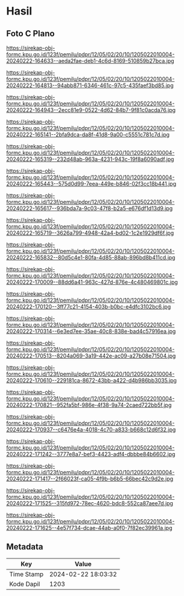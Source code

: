 # Hasil

## Foto C Plano

https://sirekap-obj-formc.kpu.go.id/123f/pemilu/pdpr/12/05/02/20/10/1205022010004-20240222-164633--aeda2fae-deb1-4c6d-8169-510859b27bca.jpg

https://sirekap-obj-formc.kpu.go.id/123f/pemilu/pdpr/12/05/02/20/10/1205022010004-20240222-164813--94abb871-6346-461c-97c5-435faef3bd85.jpg

https://sirekap-obj-formc.kpu.go.id/123f/pemilu/pdpr/12/05/02/20/10/1205022010004-20240222-164943--2ecc81e9-0522-4d62-84b7-9f81c0acda76.jpg

https://sirekap-obj-formc.kpu.go.id/123f/pemilu/pdpr/12/05/02/20/10/1205022010004-20240222-165141--2bfa9dca-da8f-41d8-9a00-c5551c781c7d.jpg

https://sirekap-obj-formc.kpu.go.id/123f/pemilu/pdpr/12/05/02/20/10/1205022010004-20240222-165319--232d48ab-963a-4231-943c-19f8a6090adf.jpg

https://sirekap-obj-formc.kpu.go.id/123f/pemilu/pdpr/12/05/02/20/10/1205022010004-20240222-165443--575d0d99-7eea-449e-b846-02f3cc18b441.jpg

https://sirekap-obj-formc.kpu.go.id/123f/pemilu/pdpr/12/05/02/20/10/1205022010004-20240222-165617--936bda7a-9c03-47f8-b2a5-e676df1d13d9.jpg

https://sirekap-obj-formc.kpu.go.id/123f/pemilu/pdpr/12/05/02/20/10/1205022010004-20240222-165719--3626a799-4948-42a4-bd02-1c2e1929df6f.jpg

https://sirekap-obj-formc.kpu.go.id/123f/pemilu/pdpr/12/05/02/20/10/1205022010004-20240222-165832--80d5c4e1-80fa-4d85-88ab-896bd8b411cd.jpg

https://sirekap-obj-formc.kpu.go.id/123f/pemilu/pdpr/12/05/02/20/10/1205022010004-20240222-170009--88dd6a41-963c-427d-876e-4c480469801c.jpg

https://sirekap-obj-formc.kpu.go.id/123f/pemilu/pdpr/12/05/02/20/10/1205022010004-20240222-170120--3ff77c21-4154-403b-b0bc-e4dfc3102bc6.jpg

https://sirekap-obj-formc.kpu.go.id/123f/pemilu/pdpr/12/05/02/20/10/1205022010004-20240222-170314--6e3ed7ee-35ae-40c8-838e-bad4c57916ea.jpg

https://sirekap-obj-formc.kpu.go.id/123f/pemilu/pdpr/12/05/02/20/10/1205022010004-20240222-170513--8204a069-3a19-442e-ac09-a27b08e71504.jpg

https://sirekap-obj-formc.kpu.go.id/123f/pemilu/pdpr/12/05/02/20/10/1205022010004-20240222-170610--229181ca-8672-43bb-a422-d4b986bb3035.jpg

https://sirekap-obj-formc.kpu.go.id/123f/pemilu/pdpr/12/05/02/20/10/1205022010004-20240222-170821--952fa5bf-986e-4f38-9a74-2caed722bb5f.jpg

https://sirekap-obj-formc.kpu.go.id/123f/pemilu/pdpr/12/05/02/20/10/1205022010004-20240222-170937--c6476e4a-4018-4c70-a833-b668c12d6f32.jpg

https://sirekap-obj-formc.kpu.go.id/123f/pemilu/pdpr/12/05/02/20/10/1205022010004-20240222-171242--3777e8a7-bef3-4423-adf4-dbbbe84b6602.jpg

https://sirekap-obj-formc.kpu.go.id/123f/pemilu/pdpr/12/05/02/20/10/1205022010004-20240222-171417--2f66023f-ca05-4f9b-b6b5-66bec42c9d2e.jpg

https://sirekap-obj-formc.kpu.go.id/123f/pemilu/pdpr/12/05/02/20/10/1205022010004-20240222-171525--315fd972-78ec-4620-bdc8-552ca87aee7d.jpg

https://sirekap-obj-formc.kpu.go.id/123f/pemilu/pdpr/12/05/02/20/10/1205022010004-20240222-171625--4e57f734-dcae-44ab-a0f0-7f82ec39961a.jpg


## Metadata

| Key        | Value               |
| ---------- | ------------------- |
| Time Stamp | 2024-02-22 18:03:32 |
| Kode Dapil | 1203                |




